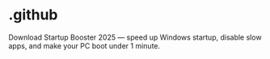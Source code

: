 # .github
Download Startup Booster 2025 — speed up Windows startup, disable slow apps, and make your PC boot under 1 minute.
